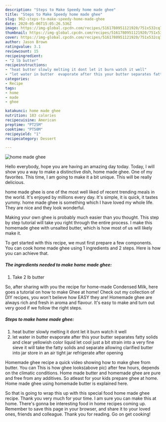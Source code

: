 ```yaml
---
description: "Steps to Make Speedy home made ghee"
title: "Steps to Make Speedy home made ghee"
slug: 962-steps-to-make-speedy-home-made-ghee
date: 2020-05-06T15:05:26.536Z
image: https://img-global.cpcdn.com/recipes/5161780951121920/751x532cq70/home-made-ghee-recipe-main-photo.jpg
thumbnail: https://img-global.cpcdn.com/recipes/5161780951121920/751x532cq70/home-made-ghee-recipe-main-photo.jpg
cover: https://img-global.cpcdn.com/recipes/5161780951121920/751x532cq70/home-made-ghee-recipe-main-photo.jpg
author: Jason Brown
ratingvalue: 3.1
reviewcount: 15
recipeingredient:
- "2 lb butter"
recipeinstructions:
- "heat butter slowly melting it dont let it burn watch it well"
- "let water in butter  evaporate after this your butter separates fatty solids and clear yellowish color liquid let cool just a bit strain into a very fine sieve it will take the fatty solids and separate allowing clarified butter into jar store in an air tight jar refrigerate after opening"
categories:
- Recipe
tags:
- home
- made
- ghee

katakunci: home made ghee 
nutrition: 183 calories
recipecuisine: American
preptime: "PT25M"
cooktime: "PT50M"
recipeyield: "1"
recipecategory: Dessert

---
```



![home made ghee](https://img-global.cpcdn.com/recipes/5161780951121920/751x532cq70/home-made-ghee-recipe-main-photo.jpg)

Hello everybody, hope you are having an amazing day today. Today, I will show you a way to make a distinctive dish, home made ghee. One of my favorites. This time, I am going to make it a bit unique. This will be really delicious.

home made ghee is one of the most well liked of recent trending meals in the world. It's enjoyed by millions every day. It's simple, it is quick, it tastes yummy. home made ghee is something which I have loved my whole life. They are nice and they look wonderful.

Making your own ghee is probably much easier than you thought. This step by step tutorial will take you right through the entire process. I make this homemade ghee with unsalted butter, which is how most of us will likely make it.


To get started with this recipe, we must first prepare a few components. You can cook home made ghee using 1 ingredients and 2 steps. Here is how you can achieve that.

<!--inarticleads1-->

##### The ingredients needed to make home made ghee:

1. Take 2 lb butter


So, after sharing with you the recipe for home-made Condensed Milk, here goes a tutorial on how to make Ghee at home! Check out my collection of DIY recipes, you won&#39;t believe how EASY they are! Homemade ghee are always rich and fresh in aroma and flavour. It&#39;s easy to make and turn out very good if we follow the right steps. 

<!--inarticleads2-->

##### Steps to make home made ghee:

1. heat butter slowly melting it dont let it burn watch it well
1. let water in butter  evaporate after this your butter separates fatty solids and clear yellowish color liquid let cool just a bit strain into a very fine sieve it will take the fatty solids and separate allowing clarified butter into jar store in an air tight jar refrigerate after opening


Homemade ghee recipe a quick video showing how to make ghee from butter. You can This is how ghee looks(above pic) after few hours, depends on the climatic conditions. Home made butter and homemade ghee are pure and free from any additives. So atleast for your kids prepare ghee at home. Home made ghee using homemade butter is explained here. 

So that is going to wrap this up with this special food home made ghee recipe. Thank you very much for your time. I am sure you can make this at home. There's gonna be interesting food in home recipes coming up. Remember to save this page in your browser, and share it to your loved ones, friends and colleague. Thank you for reading. Go on get cooking!

